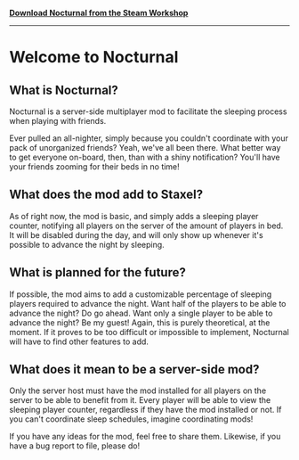 **[Download Nocturnal from the Steam Workshop](https://steamcommunity.com/sharedfiles/filedetails/?id=2743205932)**

---

# Welcome to Nocturnal

## What is Nocturnal?

Nocturnal is a server-side multiplayer mod to facilitate the sleeping process when playing with friends.

Ever pulled an all-nighter, simply because you couldn't coordinate with your pack of unorganized friends?
Yeah, we've all been there.
What better way to get everyone on-board, then, than with a shiny notification?
You'll have your friends zooming for their beds in no time!

## What does the mod add to Staxel?

As of right now, the mod is basic, and simply adds a sleeping player counter, notifying all players on the server of the amount of players in bed.
It will be disabled during the day, and will only show up whenever it's possible to advance the night by sleeping.

## What is planned for the future?

If possible, the mod aims to add a customizable percentage of sleeping players required to advance the night.
Want half of the players to be able to advance the night? Do go ahead.
Want only a single player to be able to advance the night? Be my guest!
Again, this is purely theoretical, at the moment.
If it proves to be too difficult or impossible to implement, Nocturnal will have to find other features to add.

## What does it mean to be a server-side mod?
Only the server host must have the mod installed for all players on the server to be able to benefit from it.
Every player will be able to view the sleeping player counter, regardless if they have the mod installed or not.
If you can't coordinate sleep schedules, imagine coordinating mods!

If you have any ideas for the mod, feel free to share them.
Likewise, if you have a bug report to file, please do!
